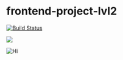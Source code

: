 # frontend-project-lvl2

[![Build Status](https://travis-ci.org/kazakova-liza/frontend-project-lvl2.svg?branch=master)](https://travis-ci.org/kazakova-liza/frontend-project-lvl2)

![](https://github.com/kazakova-liza/frontend-project-lvl2/workflows/master/badge.svg)

![Hi](https://github.com/kazakova-liza/frontend-project-lvl2/badge.svg)
